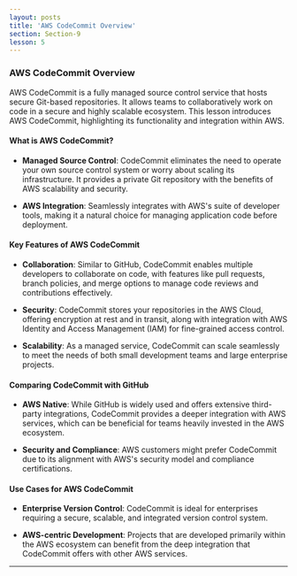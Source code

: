 ```yaml
---
layout: posts
title: 'AWS CodeCommit Overview'
section: Section-9
lesson: 5
---
```


### AWS CodeCommit Overview

AWS CodeCommit is a fully managed source control service that hosts secure Git-based repositories. It allows teams to collaboratively work on code in a secure and highly scalable ecosystem. This lesson introduces AWS CodeCommit, highlighting its functionality and integration within AWS.

<!-- pagebreak -->

#### What is AWS CodeCommit?

- **Managed Source Control**: CodeCommit eliminates the need to operate your own source control system or worry about scaling its infrastructure. It provides a private Git repository with the benefits of AWS scalability and security.

- **AWS Integration**: Seamlessly integrates with AWS's suite of developer tools, making it a natural choice for managing application code before deployment.

<!-- pagebreak -->

#### Key Features of AWS CodeCommit

- **Collaboration**: Similar to GitHub, CodeCommit enables multiple developers to collaborate on code, with features like pull requests, branch policies, and merge options to manage code reviews and contributions effectively.

- **Security**: CodeCommit stores your repositories in the AWS Cloud, offering encryption at rest and in transit, along with integration with AWS Identity and Access Management (IAM) for fine-grained access control.

- **Scalability**: As a managed service, CodeCommit can scale seamlessly to meet the needs of both small development teams and large enterprise projects.

<!-- pagebreak -->

#### Comparing CodeCommit with GitHub

- **AWS Native**: While GitHub is widely used and offers extensive third-party integrations, CodeCommit provides a deeper integration with AWS services, which can be beneficial for teams heavily invested in the AWS ecosystem.

- **Security and Compliance**: AWS customers might prefer CodeCommit due to its alignment with AWS's security model and compliance certifications.

<!-- pagebreak -->

#### Use Cases for AWS CodeCommit

- **Enterprise Version Control**: CodeCommit is ideal for enterprises requiring a secure, scalable, and integrated version control system.

- **AWS-centric Development**: Projects that are developed primarily within the AWS ecosystem can benefit from the deep integration that CodeCommit offers with other AWS services.

---
